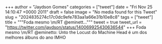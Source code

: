 
+++
author = "Jaydson Gomes"
categories = ["tweet"]
date = "Fri Nov 25 14:10:47 +0000 2011"
draft = false
image = "No media found for this Tweet"
slug = "2024835274c17c0dc9efe783aa1a66e31b10e8c8"
tags = ["tweet"]
title = """Foda mesmo &#92;m/RT @eminett..."""
tweet = true
tweet_url = "https://twitter.com/jaydson/status/140069925430636544"
+++
Foda mesmo \m/RT @eminetto: Unto the Locust do Machine Head é um dos melhores álbuns do ano IMHO

